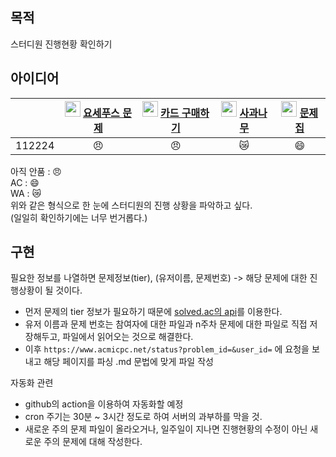 ## 목적  
스터디원 진행현황 확인하기


## 아이디어

|    | <img height="25px" width="25px" src="https://static.solved.ac/tier_small/6.svg"/> [요세푸스 문제](https://www.acmicpc.net/problem/1158) | <img height="25px" width="25px" src="https://static.solved.ac/tier_small/10.svg"/> [카드 구매하기](https://www.acmicpc.net/problem/11052) |  <img height="25px" width="25px" src="https://static.solved.ac/tier_small/11.svg"/>  [사과나무](https://www.acmicpc.net/problem/20002)  |  <img height="25px" width="25px" src="https://static.solved.ac/tier_small/14.svg"/>  [문제집](https://www.acmicpc.net/problem/1766) |  
|:---------:|:---------:|:---------:|:---------:|:---------:|  
|112224| 😠 | 😠  |😿| 😄 |

아직 안품 : 😠  
AC : 😄  
WA : 😿  
위와 같은 형식으로 한 눈에 스터디원의 진행 상황을 파악하고 싶다.  
(일일히 확인하기에는 너무 번거롭다.)

## 구현  
필요한 정보를 나열하면 문제정보(tier), (유저이름, 문제번호) -> 해당 문제에 대한 진행상황이 될 것이다.  
* 먼저 문제의 tier 정보가 필요하기 때문에 [solved.ac의 api](https://solvedac.github.io/unofficial-documentation/#/%EA%B8%B0%ED%83%80/get_search_suggestion)를 이용한다.  
* 유저 이름과 문제 번호는 참여자에 대한 파일과 n주차 문제에 대한 파일로 직접 저장해두고, 파일에서 읽어오는 것으로 해결한다.  
* 이후 ```https://www.acmicpc.net/status?problem_id=&user_id=``` 에 요청을 보내고 해당 페이지를 파싱 .md 문법에 맞게 파일 작성  

자동화 관련  
* github의 action을 이용하여 자동화할 예정
* cron 주기는 30분 ~ 3시간 정도로 하여 서버의 과부하를 막을 것.
* 새로운 주의 문제 파일이 올라오거나, 일주일이 지나면 진행현황의 수정이 아닌 새로운 주의 문제에 대해 작성한다.
